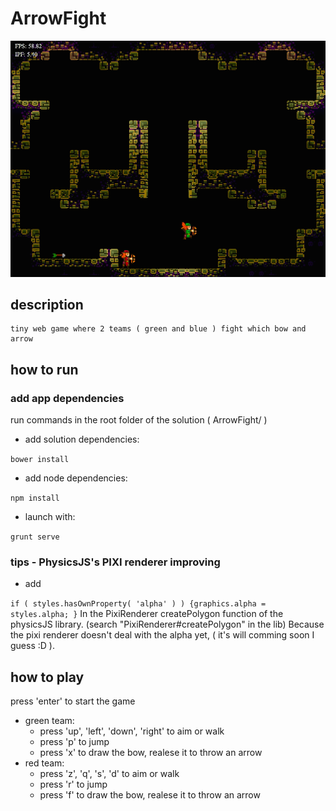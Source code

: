 ArrowFight
==========

![Alt preview of ArrowFight](https://raw.githubusercontent.com/F4b1n0u/ArrowFight/master/ArrowFight_preview.png)

description
-----------

	tiny web game where 2 teams ( green and blue ) fight which bow and arrow

how to run
----------

### add app dependencies
run commands in the root folder of the solution ( ArrowFight/ )

* add solution dependencies:

`bower install`

* add node dependencies:

`npm install`

* launch with:

`grunt serve`

### tips - PhysicsJS's PIXI renderer improving

* add

`if ( styles.hasOwnProperty( 'alpha' ) ) {graphics.alpha = styles.alpha; }`
In the PixiRenderer createPolygon function of the physicsJS library. (search "PixiRenderer#createPolygon" in the lib) Because the pixi renderer doesn't deal with the alpha yet, ( it's will comming soon I guess :D ).

how to play
-----------

press 'enter' to start the game
* green team:
	* press 'up', 'left', 'down', 'right' to aim or walk
	* press 'p' to jump
	* press 'x' to draw the bow, realese it to throw an arrow
* red team:
	* press 'z', 'q', 's', 'd' to aim or walk
	* press 'r' to jump
	* press 'f' to draw the bow, realese it to throw an arrow
